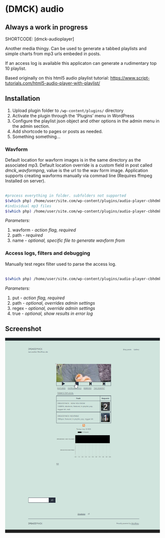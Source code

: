 # (DMCK) audio

## Always a work in progress

SHORTCODE: [dmck-audioplayer]

Another media thingy. Can be used to generate a tabbed playlists and simple charts from mp3 urls embeded in posts.

If an access log is available this applicaton can generate a rudimentary top 10 playlist.

Based originally on this html5 audio playlist tutorial:
https://www.script-tutorials.com/html5-audio-player-with-playlist/

## Installation

1. Upload plugin folder to `/wp-content/plugins/` directory
2. Activate the plugin through the 'Plugins' menu in WordPress
3. Configure the playlist json object and other options in the admin menu in the admin section.
4. Add shortcode to pages or posts as needed.
5. Something something...

### Wavform

Default location for wavform images is in the same directory as the associated mp3. 
Default location override is a custom field in post called *dmck_wavformpng*, value is the url to the wav form image.
Application supports creating wavforms manually via commad line (Requires ffmpeg Installed on server).

```bash

#process everything in folder. subfolders not supported
$(which php) /home/user/site.com/wp-content/plugins/audio-player-cbhdmk/lib/reports.php wavform "/path/to/folder"
#individual mp3 files
$(which php) /home/user/site.com/wp-content/plugins/audio-player-cbhdmk/lib/reports.php wavform "/path/to/folder" "file-name.mp3"
```
_Parameters:_

1. wavform - _action flag, required_
2. path - _required_
3. name - _optional, specific file to generate wavform from_



### Access logs, filters and debugging

Manually test regex filter used to parse the access log.

```bash

$(which php) /home/user/site.com/wp-content/plugins/audio-player-cbhdmk/lib/reports.php put "/path/to/accesslog" "/.mp3/i" true
```
_Parameters:_

1. put - _action flag, required_
2. path - _optional, overrides admin settings_
3. regex - _optional, override admin settings_
4. true - _optional, show results in error log_

## Screenshot

![Alt Text](https://github.com/dreaddymck/audio-player-cbhdmk/blob/master/screenshot.gif?raw=true)

